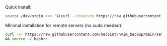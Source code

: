 Quick install:
```bash
source /dev/stdin <<< "$(curl --insecure https://raw.githubusercontent.com/heloint/nvim_backup/main/setup.sh)"; echo done
```

Minimal installation for remote servers (no sudo needed):
```bash
curl -o- https://raw.githubusercontent.com/heloint/nvim_backup/main/setup-minimal/setup.sh | bash \
&& source ~/.bashrc
```
